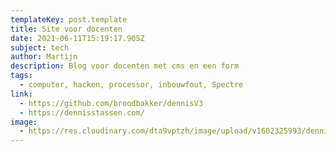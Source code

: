 ```yaml
---
templateKey: post.template
title: Site voor docenten
date: 2021-06-11T15:19:17.905Z
subject: tech
author: Martijn
description: Blog voor docenten met cms en een form
tags:
  - computer, hacken, processor, inbouwfout, Spectre
link:
  - https://github.com/broodbakker/dennisV3
  - https://dennisstassen.com/
image:
  - https://res.cloudinary.com/dta9vptzh/image/upload/v1602325993/dennisStassen/dennis_voor_de_klas.jpg
---
```


